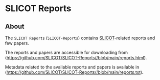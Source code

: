 ﻿# **SLICOT Reports**  

## About 

The `SLICOT Reports` (`SLICOT-Reports`) contains [SLICOT](https://github.com/SLICOT/SLICOT-Reference/)-related reports and few papers.

The reports and papers are accessible for downloading from (https://github.com/SLICOT/SLICOT-Reports//blob/main/reports.html).

Metadata related to the available reports and papers is available in (https://github.com/SLICOT/SLICOT-Reports//blob/main/reports.txt).

